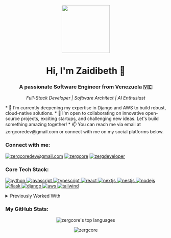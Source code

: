 <br>
<div align="center">
  <img src="https://media.giphy.com/media/u2pmXtt6sYj4a1J63n/giphy.gif" width="150"/>
</div>
<h1 align="center">
Hi, I'm Zaidibeth 👋
</h1>
<h3 align="center">A passionate Software Engineer from Venezuela 🇻🇪</h3>
<p align="center">
<em>Full-Stack Developer | Software Architect | AI Enthusiast</em>
</p>
 * 🌱 I’m currently deepening my expertise in Django and AWS to build robust, cloud-native solutions.
 * 💞️ I'm open to collaborating on innovative open-source projects, exciting startups, and challenging new ideas. Let's build something amazing together!
 * 📫 You can reach me via email at zergcoredev@gmail.com or connect with me on my social platforms below.
<h3 align="left">Connect with me:</h3>
<p align="left">
<a href="mailto:zergcoredev@gmail.com"><img src="https://img.shields.io/badge/Gmail-D14836?style=for-the-badge&logo=gmail&logoColor=white" alt="zergcoredev@gmail.com"/></a>
<a href="https://t.me/zergcore"><img src="https://img.shields.io/badge/Telegram-2CA5E0?style=for-the-badge&logo=telegram&logoColor=white" alt="zergcore"/></a>
<a href="https://reddit.com/u/zergdeveloper"><img src="https://img.shields.io/badge/Reddit-FF4500?style=for-the-badge&logo=reddit&logoColor=white" alt="zergdeveloper"/></a>
</p>
<h3 align="left">Core Tech Stack:</h3>
<p align="left">
<a href="https://www.python.org" target="_blank" rel="noreferrer"> <img src="https://img.shields.io/badge/Python-3776AB?style=for-the-badge&logo=python&logoColor=white" alt="python"/> </a>
<a href="https://developer.mozilla.org/en-US/docs/Web/JavaScript" target="_blank" rel="noreferrer"> <img src="https://img.shields.io/badge/JavaScript-F7DF1E?style=for-the-badge&logo=javascript&logoColor=black" alt="javascript"/> </a>
<a href="https://www.typescriptlang.org/" target="_blank" rel="noreferrer"> <img src="https://img.shields.io/badge/TypeScript-3178C6?style=for-the-badge&logo=typescript&logoColor=white" alt="typescript"/> </a>
<a href="https://react.dev/" target="_blank" rel="noreferrer"> <img src="https://img.shields.io/badge/React-61DAFB?style=for-the-badge&logo=react&logoColor=black" alt="react"/> </a>
<a href="https://nextjs.org/" target="_blank" rel="noreferrer"> <img src="https://img.shields.io/badge/Next.js-000000?style=for-the-badge&logo=nextdotjs&logoColor=white" alt="nextjs"/> </a>
<a href="https://nestjs.com/" target="_blank" rel="noreferrer"> <img src="https://img.shields.io/badge/NestJS-E0234E?style=for-the-badge&logo=nestjs&logoColor=white" alt="nestjs"/> </a>
<a href="https://nodejs.org" target="_blank" rel="noreferrer"> <img src="https://img.shields.io/badge/Node.js-339933?style=for-the-badge&logo=nodedotjs&logoColor=white" alt="nodejs"/> </a>
<a href="https://flask.palletsprojects.com/" target="_blank" rel="noreferrer"> <img src="https://img.shields.io/badge/Flask-000000?style=for-the-badge&logo=flask&logoColor=white" alt="flask"/> </a>
<a href="https://www.djangoproject.com/" target="_blank" rel="noreferrer"> <img src="https://img.shields.io/badge/Django-092E20?style=for-the-badge&logo=django&logoColor=white" alt="django"/> </a>
<a href="https://aws.amazon.com" target="_blank" rel="noreferrer"> <img src="https://img.shields.io/badge/AWS-232F3E?style=for-the-badge&logo=amazon-aws&logoColor=white" alt="aws"/> </a>
<a href="https://tailwindcss.com/" target="_blank" rel="noreferrer"> <img src="https://img.shields.io/badge/Tailwind_CSS-06B6D4?style=for-the-badge&logo=tailwindcss&logoColor=white" alt="tailwind"/> </a>
</p>
<details>
<summary>Previously Worked With</summary>
<p align="left">
<a href="https://laravel.com/" target="_blank" rel="noreferrer"> <img src="https://img.shields.io/badge/Laravel-FF2D20?style=for-the-badge&logo=laravel&logoColor=white" alt="laravel"/> </a>
<a href="https://www.php.net" target="_blank" rel="noreferrer"> <img src="https://img.shields.io/badge/PHP-777BB4?style=for-the-badge&logo=php&logoColor=white" alt="php"/> </a>
<a href="https://angular.io" target="_blank" rel="noreferrer"> <img src="https://img.shields.io/badge/Angular-DD0031?style=for-the-badge&logo=angular&logoColor=white" alt="angular"/> </a>
<a href="https://vuejs.org/" target="_blank" rel="noreferrer"> <img src="https://img.shields.io/badge/Vue.js-4FC08D?style=for-the-badge&logo=vuedotjs&logoColor=white" alt="vuejs"/> </a>
<a href="https://ionicframework.com" target="_blank" rel="noreferrer"> <img src="https://img.shields.io/badge/Ionic-3880FF?style=for-the-badge&logo=ionic&logoColor=white" alt="ionic"/> </a>
<a href="https://www.java.com" target="_blank" rel="noreferrer"> <img src="https://img.shields.io/badge/Java-ED8B00?style=for-the-badge&logo=openjdk&logoColor=white" alt="java"/> </a>
<a href="https://www.r-project.org/" target="_blank" rel="noreferrer"> <img src="https://img.shields.io/badge/R-276DC3?style=for-the-badge&logo=r&logoColor=white" alt="r"/> </a>
<a href="https://isocpp.org/" target="_blank" rel="noreferrer"> <img src="https://img.shields.io/badge/C++-00599C?style=for-the-badge&logo=cplusplus&logoColor=white" alt="c++"/> </a>
</p>
</details>
<h3 align="left">My GitHub Stats:</h3>
<p align="center">
<img align="center" src="https://github-readme-stats.vercel.app/api/top-langs?username=zergcore&layout=compact&locale=en&theme=tokyonight" alt="zergcore's top languages" />
</p>
<div align="center">
<img src="https://komarev.com/ghpvc/?username=zergcore&label=Profile%20views&color=0e75b6&style=flat" alt="zergcore" />
</div>